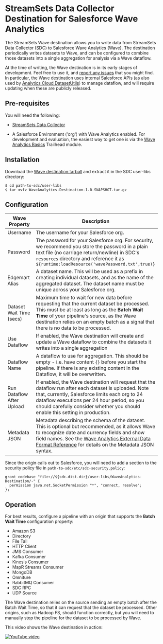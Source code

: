 StreamSets Data Collector Destination for Salesforce Wave Analytics
===================================================================

The StreamSets Wave destination allows you to write data from StreamSets Data Collector (SDC) to Salesforce Wave Analytics (Wave). The destination periodically writes datasets to Wave, and can be configured to combine those datasets into a single aggregation for analysis via a Wave dataflow.

At the time of writing, the Wave destination is in its early stages of development. Feel free to use it, and [report any issues](https://github.com/metadaddy/StreamSets-WaveAnalytics/issues) that you might find. In particular, the Wave destination uses internal Salesforce APIs (as also used by [Analytics Cloud DatasetUtils](https://github.com/forcedotcom/Analytics-Cloud-Dataset-Utils)) to manage dataflow, and will require updating when these are publicly released.

Pre-requisites
--------------

You will need the following:

* [StreamSets Data Collector](https://streamsets.com/product/)

* A Salesforce Environment ('org') with Wave Analytics enabled. For development and evaluation, the easiest way to get one is via the [Wave Analytics Basics](https://developer.salesforce.com/trailhead/module/wave_analytics_basics) Trailhead module.

Installation
------------

Download the [Wave destination tarball](https://github.com/metadaddy/StreamSets-WaveAnalytics/blob/master/target/WaveAnalytics-Destination-1.0-SNAPSHOT.tar.gz?raw=true) and extract it in the SDC user-libs directory:

	$ cd path-to-sdc/user-libs
	$ tar xvfz WaveAnalytics-Destination-1.0-SNAPSHOT.tar.gz

Configuration
-------------

| Wave Property | Description |
| --- | --- |
| Username | The username for your Salesforce org. |
| Password | The password for your Salesforce org. For security, we recommend you store the password in a plain text file (no carriage return/newline) in SDC's `resources` directory and reference it as `${runtime:loadResource('wavePassword.txt',true)}` |
| Edgemart Alias | A dataset name. This will be used as a prefix in creating individual datasets, and as the name of the aggregated dataset. The dataset name must be unique across your Salesforce org. |
| Dataset Wait Time (secs) | Maximum time to wait for new data before requesting that the current dataset be processed. This must be at least as long as the **Batch Wait Time** of your pipeline's source, as the Wave destination relies on an empty batch as a signal that there is no data to be processed. |
| Use Dataflow | If enabled, the Wave destination will create and update a Wave dataflow to combine the datasets it writes into a single aggregation |
| Dataflow Name | A dataflow to use for aggregation. This should be empty - i.e. have content `{}` before you start the pipeline. If there is any existing content in the Dataflow, it will be overwritten. |
| Run Dataflow After Upload | If enabled, the Wave destination will request that the dataflow run after each dataset is uploaded. Note that, currently, Salesforce limits each org to 24 dataflow executions per 24 hour period, so you should carefully consider whether you should enable this setting in production. |
| Metadata JSON | Metadata describing the schema of the dataset. This is optional but recommended, as it allows Wave to recognize date and currency fields and show field names. See the [Wave Analytics External Data Format Reference](https://developer.salesforce.com/docs/atlas.en-us.bi_dev_guide_ext_data_format.meta/bi_dev_guide_ext_data_format/) for details on the Metadata JSON syntax. |

Since the origin calls out to Salesforce, you will need to add a section to the security policy file in `path-to-sdc/etc/sdc-security.policy`:

	grant codebase "file://${sdc.dist.dir}/user-libs/WaveAnalytics-Destination/-" {
	  permission java.net.SocketPermission "*", "connect, resolve";
	};

Operation
---------

For best results, configure a pipeline with an origin that supports the **Batch Wait Time** configuration property:

* Amazon S3
* Directory
* File Tail
* HTTP Client
* JMS Consumer
* Kafka Consumer
* Kinesis Consumer
* MapR Streams Consumer
* MongoDB
* Omniture
* RabbitMQ Consumer
* SDC RPC
* UDP Source

The Wave destination relies on the source sending an empty batch after the Batch Wait Time, so that it can request that the dataset be processed. Other origins, such as Hadoop FS, should function correctly, but you will need to manually stop the pipeline for the dataset to be processed by Wave.

This video shows the Wave destination in action:

[![YouTube video](http://img.youtube.com/vi/YkyBrmOz5P8/maxresdefault.jpg)](//www.youtube.com/watch?v=YkyBrmOz5P8)